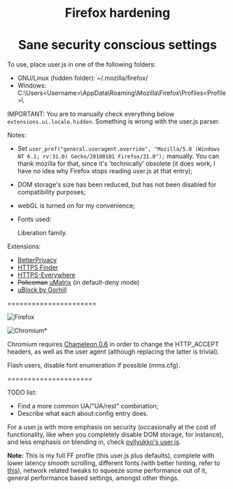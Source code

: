 <h1 align="center">Firefox hardening</h1>

<h1 align="center">Sane security conscious settings</h1>

To use, place user.js in one of the following folders:
* GNU/Linux (hidden folder): ~/.mozilla/firefox/<profile folder> 
* Windows: C:\Users\<Username>\AppData\Roaming\Mozilla\Firefox\Profiles\<Profile>\

IMPORTANT: You are to manually check everything below ````extensions.ui.locale.hidden````. Something is wrong with the user.js parser.


Notes:
* Set ````user_pref("general.useragent.override", "Mozilla/5.0 (Windows NT 6.1; rv:31.0) Gecko/20100101 Firefox/31.0");```` manually. You can thank mozilla for that, since it's 'technically' obsolete (it does work, I have no idea why Firefox stops reading user.js at that entry);
* DOM storage's size has been reduced, but has not been disabled for compatibility purposes;
* webGL is turned on for my convenience;
* Fonts used:

    Liberation family.

Extensions:
* [BetterPrivacy](https://addons.mozilla.org/en-US/firefox/addon/betterprivacy/)
* [HTTPS Finder](https://github.com/kevinjacobs/HTTPS-Finder)
* [HTTPS-Everywhere](https://github.com/EFForg/https-everywhere)
* ~~Policeman~~ [uMatrix](https://github.com/gorhill/uMatrix/) (in default-deny mode)
* [uBlock by Gorhill](https://github.com/gorhill/ublock/)


======================


![Firefox](https://fuwa.se/f/9gXXAU.png)

![Chromium*](https://fuwa.se/f/YlWsFt.png)


Chromium requires [Chameleon 0.6](https://github.com/ghostwords/chameleon) in order to change the HTTP_ACCEPT headers, as well as the user agent (although replacing the latter is trivial).

Flash users, disable font enumeration if possible (mms.cfg).


=====================


TODO list:
* Find a more common UA/"UA/rest" combination;
* Describe what each about:config entry does.




For a user.js with more emphasis on security (occasionally at the cost of functionality, like when you completely disable DOM storage, for instance), and less emphasis on blending in, check [pyllyukko's user.js](https://github.com/pyllyukko/user.js).


**Note:** This is my full FF profile (this user.js plus defaults), complete with lower latency smooth scrolling, different fonts (with better hinting, refer to [this](https://wiki.archlinux.org/index.php/Croscore_Fonts)), network related tweaks to squeeze some performance out of it, general performance based settings, amongst other things. 
